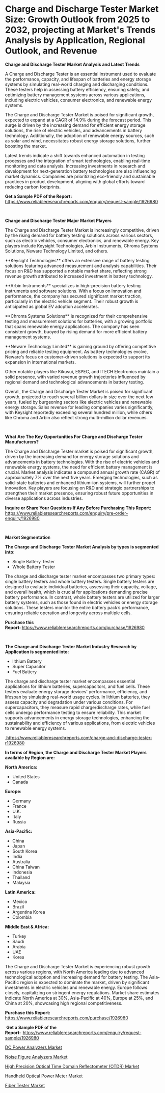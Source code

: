 <p><h1>Charge and Discharge Tester Market Size: Growth Outlook from 2025 to 2032, projecting at Market's Trends Analysis by Application, Regional Outlook, and Revenue</h1></p><p><strong>Charge and Discharge Tester Market Analysis and Latest Trends</strong></p>
<p><p>A Charge and Discharge Tester is an essential instrument used to evaluate the performance, capacity, and lifespan of batteries and energy storage systems by simulating real-world charging and discharging conditions. These testers help in assessing battery efficiency, ensuring safety, and optimizing battery management systems across various applications, including electric vehicles, consumer electronics, and renewable energy systems.</p><p>The Charge and Discharge Tester Market is poised for significant growth, expected to expand at a CAGR of 14.9% during the forecast period. This surge is driven by the increasing demand for efficient energy storage solutions, the rise of electric vehicles, and advancements in battery technology. Additionally, the adoption of renewable energy sources, such as solar and wind, necessitates robust energy storage solutions, further boosting the market.</p><p>Latest trends indicate a shift towards enhanced automation in testing processes and the integration of smart technologies, enabling real-time monitoring and data analysis. Increasing investments in research and development for next-generation battery technologies are also influencing market dynamics. Companies are prioritizing eco-friendly and sustainable practices in product development, aligning with global efforts toward reducing carbon footprints.</p></p>
<p><strong>Get a Sample PDF of the Report:&nbsp;</strong> <a href="https://www.reliableresearchreports.com/enquiry/request-sample/1926980?utm_campaign=13&utm_medium=2&utm_source=Github&utm_content=ia&utm_term=15012025&utm_id=charge-and-discharge-tester">https://www.reliableresearchreports.com/enquiry/request-sample/1926980</a></p>
<p>&nbsp;</p>
<p><strong>Charge and Discharge Tester Major Market Players</strong></p>
<p><p>The Charge and Discharge Tester Market is increasingly competitive, driven by the rising demand for battery testing solutions across various sectors, such as electric vehicles, consumer electronics, and renewable energy. Key players include Keysight Technologies, Arbin Instruments, Chroma Systems Solutions, Neware Technology Limited, and others. </p><p>**Keysight Technologies** offers an extensive range of battery testing solutions featuring advanced measurement and analysis capabilities. Their focus on R&D has supported a notable market share, reflecting strong revenue growth attributed to increased investment in battery technology.</p><p>**Arbin Instruments** specializes in high-precision battery testing instruments and software solutions. With a focus on innovation and performance, the company has secured significant market traction, particularly in the electric vehicle segment. Their robust growth is anticipated as global EV adoption accelerates.</p><p>**Chroma Systems Solutions** is recognized for their comprehensive testing and measurement solutions for batteries, with a growing portfolio that spans renewable energy applications. The company has seen consistent growth, buoyed by rising demand for more efficient battery management systems.</p><p>**Neware Technology Limited** is gaining ground by offering competitive pricing and reliable testing equipment. As battery technologies evolve, Neware's focus on customer-driven solutions is expected to support its expansion in international markets.</p><p>Other notable players like Kikusui, ESPEC, and ITECH Electronics maintain a solid presence, with varied revenue growth trajectories influenced by regional demand and technological advancements in battery testing.</p><p>Overall, the Charge and Discharge Tester Market is poised for significant growth, projected to reach several billion dollars in size over the next few years, fueled by burgeoning sectors like electric vehicles and renewable energy storage. Sales revenue for leading companies varies significantly, with Keysight reportedly exceeding several hundred million, while others like Chroma and Arbin also reflect strong multi-million dollar revenues.</p></p>
<p>&nbsp;</p>
<p><strong>What Are The Key Opportunities For Charge and Discharge Tester Manufacturers?</strong></p>
<p><p>The Charge and Discharge Tester market is poised for significant growth, driven by the increasing demand for energy storage solutions and advancements in battery technologies. With the rise of electric vehicles and renewable energy systems, the need for efficient battery management is crucial. Market analysis indicates a compound annual growth rate (CAGR) of approximately 7% over the next five years. Emerging technologies, such as solid-state batteries and enhanced lithium-ion systems, will further propel innovation. Key players are focusing on R&D and strategic partnerships to strengthen their market presence, ensuring robust future opportunities in diverse applications across industries.</p></p>
<p><strong>Inquire or Share Your Questions If Any Before Purchasing This Report:</strong> <a href="https://www.reliableresearchreports.com/enquiry/pre-order-enquiry/1926980?utm_campaign=13&utm_medium=2&utm_source=Github&utm_content=ia&utm_term=15012025&utm_id=charge-and-discharge-tester">https://www.reliableresearchreports.com/enquiry/pre-order-enquiry/1926980</a></p>
<p>&nbsp;</p>
<p><strong>Market Segmentation</strong></p>
<p><strong>The Charge and Discharge Tester Market Analysis by types is segmented into:</strong></p>
<p><ul><li>Single Battery Tester</li><li>Whole Battery Tester</li></ul></p>
<p><p>The charge and discharge tester market encompasses two primary types: single battery testers and whole battery testers. Single battery testers are designed to evaluate individual batteries, assessing their capacity, voltage, and overall health, which is crucial for applications demanding precise battery performance. In contrast, whole battery testers are utilized for larger battery systems, such as those found in electric vehicles or energy storage solutions. These testers monitor the entire battery pack’s performance, ensuring reliable operation and longevity across multiple cells.</p></p>
<p><strong>Purchase this Report:&nbsp;</strong><a href="https://www.reliableresearchreports.com/purchase/1926980?utm_campaign=13&utm_medium=2&utm_source=Github&utm_content=ia&utm_term=15012025&utm_id=charge-and-discharge-tester">https://www.reliableresearchreports.com/purchase/1926980</a></p>
<p>&nbsp;</p>
<p><strong>The Charge and Discharge Tester Market Industry Research by Application is segmented into:</strong></p>
<p><ul><li>lithium Battery</li><li>Super Capacitor</li><li>Fuel Battery</li></ul></p>
<p><p>The charge and discharge tester market encompasses essential applications for lithium batteries, supercapacitors, and fuel cells. These testers evaluate energy storage devices' performance, efficiency, and lifespan by simulating real-world usage cycles. In lithium batteries, they assess capacity and degradation under various conditions. For supercapacitors, they measure rapid charge/discharge rates, while fuel cells undergo performance testing to ensure reliability. This market supports advancements in energy storage technologies, enhancing the sustainability and efficiency of various applications, from electric vehicles to renewable energy systems.</p></p>
<p><a href="https://www.reliableresearchreports.com/charge-and-discharge-tester-r1926980?utm_campaign=13&utm_medium=2&utm_source=Github&utm_content=ia&utm_term=15012025&utm_id=charge-and-discharge-tester">&nbsp;https://www.reliableresearchreports.com/charge-and-discharge-tester-r1926980</a></p>
<p><strong>In terms of Region, the Charge and Discharge Tester Market Players available by Region are:</strong></p>
<p>
    <p> <strong> North America: </strong>
        <ul>
            <li>United States</li>
            <li>Canada</li>
        </ul>
        </p> 
    <p> <strong> Europe: </strong>
        <ul>
            <li>Germany</li>
            <li>France</li>
            <li>U.K.</li>
            <li>Italy</li>
            <li>Russia</li>
        </ul>
        </p> 
    <p> <strong> Asia-Pacific: </strong>
        <ul>
            <li>China</li>
            <li>Japan</li>
            <li>South Korea</li>
            <li>India</li>
            <li>Australia</li>
            <li>China Taiwan</li>
            <li>Indonesia</li>
            <li>Thailand</li>
            <li>Malaysia</li>
        </ul>
        </p> 
    <p> <strong> Latin America: </strong>
        <ul>
            <li>Mexico</li>
            <li>Brazil</li>
            <li>Argentina Korea</li>
            <li>Colombia</li>
        </ul>
        </p> 
    <p> <strong> Middle East & Africa: </strong>
        <ul>
            <li>Turkey</li>
            <li>Saudi</li>
            <li>Arabia</li>
            <li>UAE</li>
            <li>Korea</li>
        </ul>
    </p>
    </p>
<p><p>The Charge and Discharge Tester Market is experiencing robust growth across various regions, with North America leading due to advanced technological adoption and increasing demand for battery testing. The Asia-Pacific region is expected to dominate the market, driven by significant investments in electric vehicles and renewable energy. Europe follows closely, capitalizing on stringent energy regulations. Market share estimates indicate North America at 30%, Asia-Pacific at 40%, Europe at 25%, and China at 20%, showcasing high regional competitiveness.</p></p>
<p><strong>Purchase this Report: </strong><a href="https://www.reliableresearchreports.com/purchase/1926980?utm_campaign=13&utm_medium=2&utm_source=Github&utm_content=ia&utm_term=15012025&utm_id=charge-and-discharge-tester">https://www.reliableresearchreports.com/purchase/1926980</a></p>
<p>&nbsp;<strong>Get a Sample PDF of the Report:&nbsp;&nbsp;</strong><a href="https://www.reliableresearchreports.com/enquiry/request-sample/1926980?utm_campaign=13&utm_medium=2&utm_source=Github&utm_content=ia&utm_term=15012025&utm_id=charge-and-discharge-tester">https://www.reliableresearchreports.com/enquiry/request-sample/1926980</a></p>
<p><strong></strong></p>
<p><p><a href="https://github.com/dolorespeddico90/Market-Research-Report-List-1/blob/main/dc-power-analyzers-market.md?utm_campaign=13&utm_medium=2&utm_source=Github&utm_content=ia&utm_term=15012025&utm_id=charge-and-discharge-tester">DC Power Analyzers Market</a></p><p><a href="https://github.com/rosamariarocque98/Market-Research-Report-List-1/blob/main/noise-figure-analyzers-market.md?utm_campaign=13&utm_medium=2&utm_source=Github&utm_content=ia&utm_term=15012025&utm_id=charge-and-discharge-tester">Noise Figure Analyzers Market</a></p><p><a href="https://github.com/suleimannichelle7/Market-Research-Report-List-1/blob/main/high-precision-optical-time-domain-reflectometer-otdr-market.md?utm_campaign=13&utm_medium=2&utm_source=Github&utm_content=ia&utm_term=15012025&utm_id=charge-and-discharge-tester">High Precision Optical Time Domain Reflectometer (OTDR) Market</a></p><p><a href="https://github.com/krinerstormy331/Market-Research-Report-List-1/blob/main/handheld-optical-power-meter-market.md?utm_campaign=13&utm_medium=2&utm_source=Github&utm_content=ia&utm_term=15012025&utm_id=charge-and-discharge-tester">Handheld Optical Power Meter Market</a></p><p><a href="https://github.com/MariaWashington76/Market-Research-Report-List-1/blob/main/fiber-tester-market.md?utm_campaign=13&utm_medium=2&utm_source=Github&utm_content=ia&utm_term=15012025&utm_id=charge-and-discharge-tester">Fiber Tester Market</a></p></p>